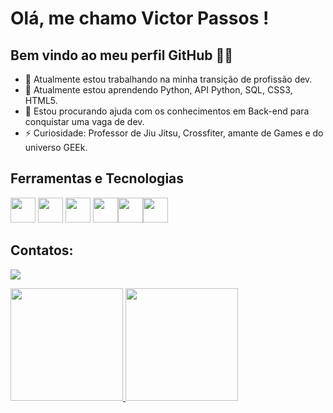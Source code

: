 # Olá, me chamo Victor Passos ! 
## Bem vindo ao meu perfil GitHub 💪🏾

- 🔭 Atualmente estou trabalhando na minha transição de profissão dev.
- 🌱 Atualmente estou aprendendo Python, API Python, SQL, CSS3, HTML5.
- 🤔 Estou procurando ajuda com os conhecimentos em Back-end para conquistar uma vaga de dev.
- ⚡ Curiosidade: Professor de Jiu Jitsu, Crossfiter, amante de Games e do universo GEEk.

## Ferramentas e Tecnologias
<img src="https://cdn.jsdelivr.net/gh/devicons/devicon/icons/python/python-original.svg" width="40" height="40"/>   <img src="https://cdn.jsdelivr.net/gh/devicons/devicon/icons/mysql/mysql-original-wordmark.svg" width="40" height="40"/>   <img src="https://cdn.jsdelivr.net/gh/devicons/devicon/icons/vscode/vscode-original.svg" width="40" height="40"/>   <img src="https://cdn.jsdelivr.net/gh/devicons/devicon/icons/pycharm/pycharm-original-wordmark.svg" width="40" height="40"/><img src="https://cdn.jsdelivr.net/gh/devicons/devicon/icons/html5/html5-original-wordmark.svg" width="40" height="40" /><img src="https://cdn.jsdelivr.net/gh/devicons/devicon/icons/css3/css3-original-wordmark.svg" width="40" height="40" />
          

## Contatos:
<a href = "mailto:victorleonardocpassos@gmail.com"><img src="https://img.shields.io/badge/Gmail-D14836?style=for-the-badge&logo=gmail&logoColor=white" target="_blank"></a>

<div>
<a href="https://github.com/seu-usuário-aqui">
<img height="180em" src="https://github-readme-stats.vercel.app/api/top-langs/?username=victtorpassos&layout=compact&langs_count=7&theme=dracula"/>
<img height="180em" src="https://github-readme-stats.vercel.app/api?username=victtorpassos&show_icons=true&theme=dracula&include_all_commits=true&count_private=true"/>
</div>

          
           
          
